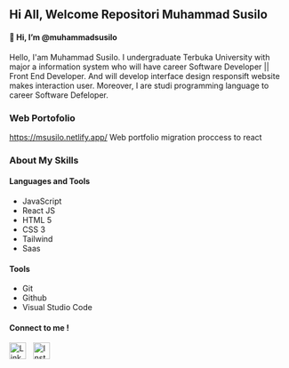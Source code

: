 ## Hi All, Welcome Repositori Muhammad Susilo

#### 👋 Hi, I’m @muhammadsusilo
Hello, I'am Muhammad Susilo. I undergraduate Terbuka University with major a information system who will have career Software Developer  || Front End Developer. And will develop interface design responsift website makes interaction user. Moreover, I are studi programming language to career Software Defeloper.
### Web Portofolio

https://msusilo.netlify.app/
Web portfolio migration proccess  to react 

### About My Skills
#### Languages and Tools
- JavaScript
- React JS
- HTML 5
- CSS 3
- Tailwind
- Saas

####  Tools
- Git
- Github
- Visual Studio Code

#### Connect to me !

[<img align="left" alt="Linkedin" width="30px" src="https://logospng.org/download/linkedin/logo-linkedin-icon-2048.png" style="padding-right:10px;" />](https://www.linkedin.com/in/muhammadsusilo/)

[<img align="left" alt="Instagram" width="30px" src="https://seeklogo.com/images/I/instagram-new-2016-logo-D9D42A0AD4-seeklogo.com.png" style="padding-right:10px;" />](https://www.instagram.com/muhammadsusiloo?igsh=a2Z6Y3gzY3FxdWdu)

